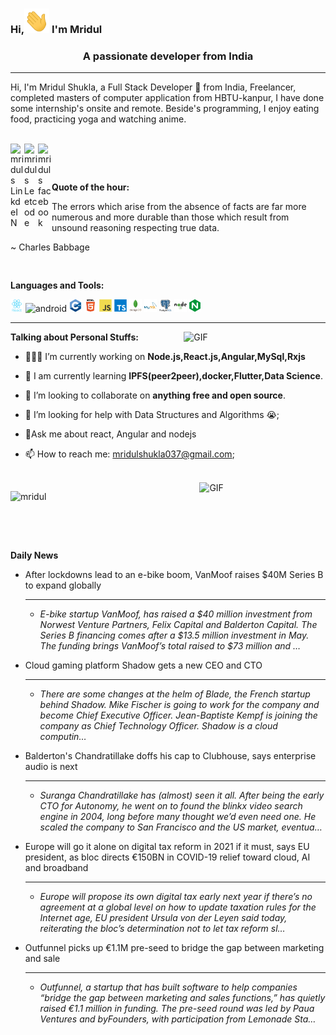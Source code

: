 ### Hi,<img src="https://raw.githubusercontent.com/ABSphreak/ABSphreak/master/gifs/Hi.gif" width="40px" /> I'm Mridul
<h3 align="center">A passionate developer from India</h3>

<hr/>

Hi, I'm Mridul Shukla, a Full Stack Developer 🚀 from India, Freelancer, completed masters of computer application from HBTU-kanpur,
I have done some internship's onsite and remote. Beside's programming, I enjoy eating food, practicing yoga and watching anime.

<br/>
<a href="https://www.linkedin.com/in/mridul-shukla-899123174/">
  <img align="left" alt="mriduls LinkdeIN" width="22px" src="https://cdn.jsdelivr.net/npm/simple-icons@v3/icons/linkedin.svg" />
</a>
<a href="https://leetcode.com/mridul37shukla/">
  <img align="left" alt="mriduls Leetcode" width="22px" src="https://cdn.jsdelivr.net/npm/simple-icons@v3/icons/leetcode.svg" />
</a>
<a href="https://www.facebook.com/mridul.shukla.524/">
  <img align="left" alt="mriduls facebook" width="22px" src="https://img.icons8.com/dusk/64/000000/facebook-new--v2.png" />
</a>
<br/>
<pre>

</pre>

**Quote of the hour:**

The errors which arise from the absence of facts are far more numerous and more durable than those which result from unsound reasoning respecting true data.

~ Charles Babbage
<pre>

</pre>
**Languages and Tools:**  

<p align="left"><img src="https://raw.githubusercontent.com/devicons/devicon/master/icons/react/react-original-wordmark.svg" alt="react" width="20" height="20"/> <img src="https://github.com/ReactiveX/rxjs/blob/master/docs_app/assets/Rx_Logo_S.png" alt="android" width="20" height="20"/> <img src="https://raw.githubusercontent.com/devicons/devicon/master/icons/cplusplus/cplusplus-original.svg" alt="cplusplus" width="20" height="20"/>   <img src="https://raw.githubusercontent.com/devicons/devicon/master/icons/html5/html5-original-wordmark.svg" alt="html5" width="20" height="20"/> <img src="https://raw.githubusercontent.com/devicons/devicon/master/icons/javascript/javascript-original.svg" alt="javascript" width="20" height="20"/> <img src="https://raw.githubusercontent.com/devicons/devicon/master/icons/typescript/typescript-original.svg" alt="typescript" width="20" height="20"/> <img src="https://raw.githubusercontent.com/devicons/devicon/master/icons/mongodb/mongodb-original-wordmark.svg" alt="mongodb" width="20" height="20"/> <img src="https://raw.githubusercontent.com/devicons/devicon/master/icons/mysql/mysql-original-wordmark.svg" alt="mysql" width="20" height="20"/> <img src="https://raw.githubusercontent.com/devicons/devicon/master/icons/postgresql/postgresql-original-wordmark.svg" alt="postgresql" width="20" height="20"/> <img src="https://raw.githubusercontent.com/devicons/devicon/master/icons/nodejs/nodejs-original-wordmark.svg" alt="nodejs" width="20" height="20"/> <img src="https://raw.githubusercontent.com/devicons/devicon/master/icons/nginx/nginx-original.svg" alt="nginx" width="20" height="20"/></p><p align="center"> 

<hr/>

<img align="right" alt="GIF"   width="45%" src="https://i.imgur.com/AfhCiQ7.gif"   />




**Talking about Personal Stuffs:**

- 👨🏽‍💻 I’m currently working on **Node.js,React.js,Angular,MySql,Rxjs**

- 🌱 I am currently learning **IPFS(peer2peer),docker,Flutter,Data Science**. 

- 👯 I’m looking to collaborate on **anything free and open source**.

- 🤔 I’m looking for help with Data Structures and Algorithms 😭;

- 💬Ask me about react, Angular and nodejs

- 📫 How to reach me: mridulshukla037@gmail.com;

 
<br/>
<img align="right" width="40%"  alt="GIF" src="https://media.giphy.com/media/836HiJc7pgzy8iNXCn/giphy.gif" />

<img align="left" width="55%"  src="https://github-readme-stats.vercel.app/api?username=mridul037&show_icons=true&hide_border=true" alt="mridul" /> </p>
<br/>
<br/>

<pre>


</pre>
**Daily News**
  - After lockdowns lead to an e-bike boom, VanMoof raises $40M Series B to expand globally
     <hr/>
     
      - *E-bike startup VanMoof, has raised a $40 million investment from Norwest Venture Partners, Felix Capital and Balderton Capital. The Series B financing comes after a $13.5 million investment in May. The funding brings VanMoof’s total raised to $73 million and …*
     
  - Cloud gaming platform Shadow gets a new CEO and CTO
      <hr/>
      
      - *There are some changes at the helm of Blade, the French startup behind Shadow. Mike Fischer is going to work for the company and become Chief Executive Officer. Jean-Baptiste Kempf is joining the company as Chief Technology Officer. Shadow is a cloud computin…*
      
  - Balderton's Chandratillake doffs his cap to Clubhouse, says enterprise audio is next
      <hr/>
      
      - *Suranga Chandratillake has (almost) seen it all. After being the early CTO for Autonomy, he went on to found the blinkx video search engine in 2004, long before many thought we’d even need one. He scaled the company to San Francisco and the US market, eventua…*
      
  - Europe will go it alone on digital tax reform in 2021 if it must, says EU president, as bloc directs €150BN in COVID-19 relief toward cloud, AI and broadband
      <hr/>
      
      - *Europe will propose its own digital tax early next year if there’s no agreement at a global level on how to update taxation rules for the Internet age, EU president Ursula von der Leyen said today, reiterating the bloc’s determination not to let tax reform sl…*
       
  - Outfunnel picks up €1.1M pre-seed to bridge the gap between marketing and sale
      <hr/>
       
       - *Outfunnel, a startup that has built software to help companies “bridge the gap between marketing and sales functions,” has quietly raised €1.1 million in funding. The pre-seed round was led by Paua Ventures and byFounders, with participation from Lemonade Sta…*
      





